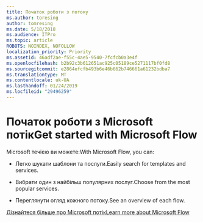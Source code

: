 ```yaml
---
title: Початок роботи з потоку
ms.author: toresing
author: tomresing
ms.date: 5/18/2018
ms.audience: ITPro
ms.topic: article
ROBOTS: NOINDEX, NOFOLLOW
localization_priority: Priority
ms.assetid: 46adf2ae-f55c-4ae5-9540-7fcfcb0a3e4f
ms.openlocfilehash: b2b92c3b612651ac925c05189ce5271117bf0fd8
ms.sourcegitcommit: e2864efcfb493b6e46b662b746661a61232bdba7
ms.translationtype: MT
ms.contentlocale: uk-UA
ms.lasthandoff: 01/24/2019
ms.locfileid: "29496259"
---
```

# <a name="get-started-with-microsoft-flow"></a><span data-ttu-id="2ba32-102">Початок роботи з Microsoft потік</span><span class="sxs-lookup"><span data-stu-id="2ba32-102">Get started with Microsoft Flow</span></span>

<span data-ttu-id="2ba32-103">Microsoft течією ви можете:</span><span class="sxs-lookup"><span data-stu-id="2ba32-103">With Microsoft Flow, you can:</span></span>
  
- <span data-ttu-id="2ba32-104">Легко шукати шаблони та послуги.</span><span class="sxs-lookup"><span data-stu-id="2ba32-104">Easily search for templates and services.</span></span>
    
- <span data-ttu-id="2ba32-105">Вибрати один з найбільш популярних послуг.</span><span class="sxs-lookup"><span data-stu-id="2ba32-105">Choose from the most popular services.</span></span>
    
- <span data-ttu-id="2ba32-106">Переглянути огляд кожного потоку.</span><span class="sxs-lookup"><span data-stu-id="2ba32-106">See an overview of each flow.</span></span>
    
[<span data-ttu-id="2ba32-107">Дізнайтеся більше про Microsoft потік</span><span class="sxs-lookup"><span data-stu-id="2ba32-107">Learn more about Microsoft Flow</span></span>](https://go.microsoft.com/fwlink/?linkid=874446)
  

